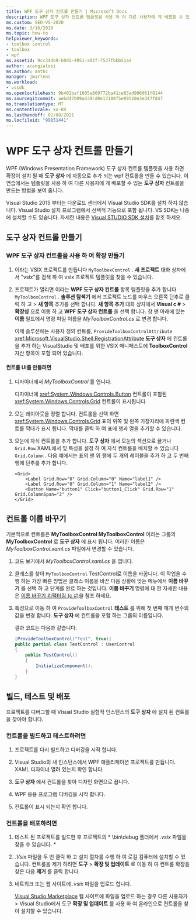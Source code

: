 ```yaml
---
title: WPF 도구 상자 컨트롤 만들기 | Microsoft Docs
description: WPF 도구 상자 컨트롤 템플릿을 사용 하 여 다른 사용자에 게 배포할 수 있는 도구 상자 컨트롤을 만드는 방법에 대해 알아봅니다.
ms.custom: SEO-VS-2020
ms.date: 3/16/2019
ms.topic: how-to
helpviewer_keywords:
- toolbox control
- toolbox
- wpf
ms.assetid: 9cc34db9-b0d1-4951-a02f-7537fbbb51ad
author: acangialosi
ms.author: anthc
manager: jmartens
ms.workload:
- vssdk
ms.openlocfilehash: 9b401baf1605a869772ba41ce83ad906061f8144
ms.sourcegitcommit: ae6d47b09a439cd0e13180f5e89510e3e347fd47
ms.translationtype: MT
ms.contentlocale: ko-KR
ms.lasthandoff: 02/08/2021
ms.locfileid: "99851441"
---
```

# <a name="create-a-wpf-toolbox-control"></a>WPF 도구 상자 컨트롤 만들기

WPF (Windows Presentation Framework) 도구 상자 컨트롤 템플릿을 사용 하면 확장이 설치 될 때 **도구 상자** 에 자동으로 추가 되는 wpf 컨트롤을 만들 수 있습니다. 이 연습에서는 템플릿을 사용 하 여 다른 사용자에 게 배포할 수 있는 **도구 상자** 컨트롤을 만드는 방법을 보여 줍니다.

Visual Studio 2015 부터는 다운로드 센터에서 Visual Studio SDK를 설치 하지 않습니다. Visual Studio 설치 프로그램에서 선택적 기능으로 포함 됩니다. VS SDK는 나중에 설치할 수도 있습니다. 자세한 내용은 [Visual STUDIO SDK 설치](../extensibility/installing-the-visual-studio-sdk.md)를 참조 하세요.

## <a name="create-the-toolbox-control"></a>도구 상자 컨트롤 만들기

### <a name="create-an-extension-with-a-wpf-toolbox-control"></a>WPF 도구 상자 컨트롤을 사용 하 여 확장 만들기

1. 이라는 VSIX 프로젝트를 만듭니다 `MyToolboxControl` . **새 프로젝트** 대화 상자에서 "vsix"를 검색 하 여 vsix 프로젝트 템플릿을 찾을 수 있습니다.

2. 프로젝트가 열리면 이라는 **WPF 도구 상자 컨트롤** 항목 템플릿을 추가 합니다 `MyToolboxControl` . **솔루션 탐색기** 에서 프로젝트 노드를 마우스 오른쪽 단추로 클릭 하 고   >  **새 항목** 추가를 선택 합니다. **새 항목 추가** 대화 상자에서 **Visual c #**  >  **확장성** 으로 이동 하 고 **WPF 도구 상자 컨트롤** 을 선택 합니다. 창 맨 아래에 있는 **이름** 필드에서 명령 파일 이름을 *MyToolboxControl.cs* 로 변경 합니다.

    이제 솔루션에는 사용자 정의 컨트롤, `ProvideToolboxControlAttribute` <xref:Microsoft.VisualStudio.Shell.RegistrationAttribute> **도구 상자** 에 컨트롤을 추가 하는 VisualStudio 및 배포를 위한 VSIX 매니페스트에 **ToolboxControl** 자산 항목이 포함 되어 있습니다.

#### <a name="to-create-the-control-ui"></a>컨트롤 UI를 만들려면

1. 디자이너에서 *MyToolboxControl* 를 엽니다.

    디자이너에 <xref:System.Windows.Controls.Button> 컨트롤이 포함된 <xref:System.Windows.Controls.Grid> 컨트롤이 표시됩니다.

2. 모눈 레이아웃을 정렬 합니다. 컨트롤을 선택 하면 <xref:System.Windows.Controls.Grid> 표의 위쪽 및 왼쪽 가장자리에 파란색 컨트롤 막대가 표시 됩니다. 막대를 클릭 하 여 표에 행과 열을 추가할 수 있습니다.

3. 모눈에 자식 컨트롤을 추가 합니다. **도구 상자** 에서 모눈의 섹션으로 끌거나 `Grid.Row` XAML에서 및 특성을 설정 하 여 자식 컨트롤을 배치할 수 있습니다 `Grid.Column` . 다음 예에서는 표의 맨 위 행에 두 개의 레이블을 추가 하 고 두 번째 행에 단추를 추가 합니다.

    ```xaml
    <Grid>
        <Label Grid.Row="0" Grid.Column="0" Name="label1" />
        <Label Grid.Row="0" Grid.Column="1" Name="label2" />
        <Button Name="button1" Click="button1_Click" Grid.Row="1" Grid.ColumnSpan="2" />
    </Grid>
    ```

## <a name="renaming-the-control"></a>컨트롤 이름 바꾸기

 기본적으로 컨트롤은 **MyToolboxControl MyToolboxControl** 이라는 그룹의 **MyToolboxControl** 로 **도구 상자** 에 표시 됩니다. 이러한 이름은 *MyToolboxControl.xaml.cs* 파일에서 변경할 수 있습니다.

1. 코드 보기에서 *MyToolboxControl.xaml.cs* 을 엽니다.

2. 클래스를 찾아 `MyToolboxControl` TestControl로 이름을 바꿉니다. 이 작업을 수행 하는 가장 빠른 방법은 클래스 이름을 바꾼 다음 상황에 맞는 메뉴에서 **이름 바꾸기** 를 선택 하 고 단계를 완료 하는 것입니다. **이름 바꾸기** 명령에 대 한 자세한 내용은 [이름 바꾸기 리팩터링 (c #)](../ide/reference/rename.md)을 참조 하세요.

3. 특성으로 이동 하 여 `ProvideToolboxControl` **테스트** 를 위해 첫 번째 매개 변수의 값을 변경 합니다. **도구 상자** 에 컨트롤을 포함 하는 그룹의 이름입니다.

    결과 코드는 다음과 같습니다.

    ```csharp
    [ProvideToolboxControl("Test", true)]
    public partial class TestControl : UserControl
    {
        public TestControl()
        {
            InitializeComponent();
        }
    }
    ```

## <a name="build-test-and-deployment"></a>빌드, 테스트 및 배포

 프로젝트를 디버그할 때 Visual Studio 실험적 인스턴스의 **도구 상자** 에 설치 된 컨트롤을 찾아야 합니다.

### <a name="to-build-and-test-the-control"></a>컨트롤을 빌드하고 테스트하려면

1. 프로젝트를 다시 빌드하고 디버깅을 시작 합니다.

2. Visual Studio의 새 인스턴스에서 WPF 애플리케이션 프로젝트를 만듭니다. XAML 디자이너 열려 있는지 확인 합니다.

3. **도구 상자** 에서 컨트롤을 찾아 디자인 화면으로 끕니다.

4. WPF 응용 프로그램 디버깅을 시작 합니다.

5. 컨트롤이 표시 되는지 확인 합니다.

### <a name="to-deploy-the-control"></a>컨트롤을 배포하려면

1. 테스트 된 프로젝트를 빌드한 후 프로젝트의 * \bin\debug 폴더에서 *.vsix* 파일을 찾을 수 있습니다. \*

2. *.Vsix* 파일을 두 번 클릭 하 고 설치 절차를 수행 하 여 로컬 컴퓨터에 설치할 수 있습니다. 컨트롤을 제거 하려면 **도구**  >  **확장 및 업데이트** 로 이동 하 여 컨트롤 확장을 찾은 다음 **제거** 를 클릭 합니다.

3. 네트워크 또는 웹 사이트에 *.vsix* 파일을 업로드 합니다.

    [Visual Studio Marketplace](https://marketplace.visualstudio.com/) 웹 사이트에 파일을 업로드 하는 경우 다른 사용자가   >  Visual Studio에서 도구 **확장 및 업데이트** 를 사용 하 여 온라인으로 컨트롤을 찾아 설치할 수 있습니다.

